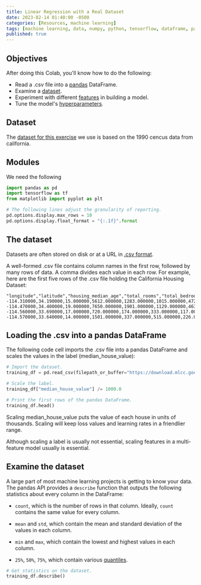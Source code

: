 ```yaml
---
title: Linear Regression with a Real Dataset
date: 2023-02-14 01:40:00 -0500
categories: [Resources, machine learning]
tags: [machine learning, data, numpy, python, tensorflow, dataframe, pandas, linear regression]
published: true
---
```


## Objectives

After doing this Colab, you'll know how to do the following:

  * Read a .csv file into a [pandas](https://developers.google.com/machine-learning/glossary/#pandas) DataFrame.
  * Examine a [dataset](https://developers.google.com/machine-learning/glossary/#data_set). 
  * Experiment with different [features](https://developers.google.com/machine-learning/glossary/#feature) in building a model.
  * Tune the model's [hyperparameters](https://developers.google.com/machine-learning/glossary/#hyperparameter).

## Dataset

The [dataset for this exercise](https://developers.google.com/machine-learning/crash-course/california-housing-data-description) we use is based on the 1990 cencus data from california.

## Modules

We need the following 

```python
import pandas as pd
import tensorflow as tf
from matplotlib import pyplot as plt

# The following lines adjust the granularity of reporting. 
pd.options.display.max_rows = 10
pd.options.display.float_format = "{:.1f}".format
```

## The dataset

Datasets are often stored on disk or at a URL in [.csv format](https://wikipedia.org/wiki/Comma-separated_values). 

A well-formed .csv file contains column names in the first row, followed by many rows of data.  A comma divides each value in each row. For example, here are the first five rows of the .csv file holding the California Housing Dataset:

```
"longitude","latitude","housing_median_age","total_rooms","total_bedrooms","population","households","median_income","median_house_value"
-114.310000,34.190000,15.000000,5612.000000,1283.000000,1015.000000,472.000000,1.493600,66900.000000
-114.470000,34.400000,19.000000,7650.000000,1901.000000,1129.000000,463.000000,1.820000,80100.000000
-114.560000,33.690000,17.000000,720.000000,174.000000,333.000000,117.000000,1.650900,85700.000000
-114.570000,33.640000,14.000000,1501.000000,337.000000,515.000000,226.000000,3.191700,73400.000000
```

## Loading the .csv into a pandas DataFrame

The following code cell imports the .csv file into a pandas DataFrame and scales the values in the label (median_house_value):

```python
# Import the dataset.
training_df = pd.read_csv(filepath_or_buffer="https://download.mlcc.google.com/mledu-datasets/california_housing_train.csv")

# Scale the label.
training_df["median_house_value"] /= 1000.0

# Print the first rows of the pandas DataFrame.
training_df.head()
```

Scaling median_house_value puts the value of each house in units of thousands. Scaling will keep loss values and learning rates in a friendlier range.

Although scaling a label is usually not essential, scaling features in a multi-feature model usually is essential.

## Examine the dataset

A large part of most machine learning projects is getting to know your data. The pandas API provides a `describe` function that outputs the following statistics about every column in the DataFrame:

* `count`, which is the number of rows in that column. Ideally, `count` contains the same value for every column. 

* `mean` and `std`, which contain the mean and standard deviation of the values in each column. 

* `min` and `max`, which contain the lowest and highest values in each column.

* `25%`, `50%`, `75%`, which contain various [quantiles](https://developers.google.com/machine-learning/glossary/#quantile).

```python
# Get statistics on the dataset.
training_df.describe()
```